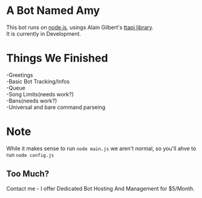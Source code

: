 # A Bot Named Amy

This bot runs on [node.js](http://nodejs.org/), usings Alain Gilbert's [ttapi library](https://github.com/alaingilbert/Turntable-API).  
It is currently in Development.

# Things We Finished

-Greetings  
-Basic Bot Tracking/Infos  
-Queue  
-Song Limits(needs work?)  
-Bans(needs work?)  
-Universal and bare command parseing  

# Note

While it makes sense to run ```node main.js```
we aren't normal, so you'll ahve to run ```node config.js```

## Too Much?
Contact me - I offer Dedicated Bot Hosting And Management for $5/Month.
